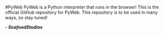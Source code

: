 #PyWeb
PyWeb is a Python interpreter that runs in the browser!
This is the official GitHub repository for PyWeb.
This repository is to be used in many ways, so stay tuned!

***- SeafoodStudios***
